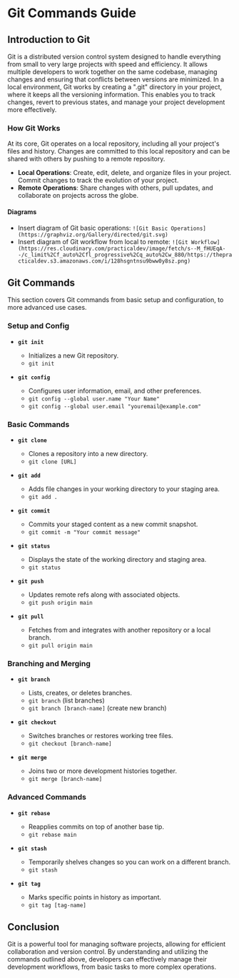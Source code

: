 # Git Commands Guide

## Introduction to Git

Git is a distributed version control system designed to handle everything from small to very large projects with speed and efficiency. It allows multiple developers to work together on the same codebase, managing changes and ensuring that conflicts between versions are minimized. In a local environment, Git works by creating a ".git" directory in your project, where it keeps all the versioning information. This enables you to track changes, revert to previous states, and manage your project development more effectively.

### How Git Works

At its core, Git operates on a local repository, including all your project's files and history. Changes are committed to this local repository and can be shared with others by pushing to a remote repository.

- **Local Operations**: Create, edit, delete, and organize files in your project. Commit changes to track the evolution of your project.
- **Remote Operations**: Share changes with others, pull updates, and collaborate on projects across the globe.

#### Diagrams

- Insert diagram of Git basic operations: `![Git Basic Operations](https://graphviz.org/Gallery/directed/git.svg)`
- Insert diagram of Git workflow from local to remote: `![Git Workflow](https://res.cloudinary.com/practicaldev/image/fetch/s--M_fHUEqA--/c_limit%2Cf_auto%2Cfl_progressive%2Cq_auto%2Cw_880/https://thepracticaldev.s3.amazonaws.com/i/128hsgntnsu9bww0y8sz.png)`

## Git Commands

This section covers Git commands from basic setup and configuration, to more advanced use cases.

### Setup and Config

- **`git init`**
  - Initializes a new Git repository.
  - `git init`

- **`git config`**
  - Configures user information, email, and other preferences.
  - `git config --global user.name "Your Name"`
  - `git config --global user.email "youremail@example.com"`

### Basic Commands

- **`git clone`**
  - Clones a repository into a new directory.
  - `git clone [URL]`

- **`git add`**
  - Adds file changes in your working directory to your staging area.
  - `git add .`

- **`git commit`**
  - Commits your staged content as a new commit snapshot.
  - `git commit -m "Your commit message"`

- **`git status`**
  - Displays the state of the working directory and staging area.
  - `git status`

- **`git push`**
  - Updates remote refs along with associated objects.
  - `git push origin main`

- **`git pull`**
  - Fetches from and integrates with another repository or a local branch.
  - `git pull origin main`

### Branching and Merging

- **`git branch`**
  - Lists, creates, or deletes branches.
  - `git branch` (list branches)
  - `git branch [branch-name]` (create new branch)

- **`git checkout`**
  - Switches branches or restores working tree files.
  - `git checkout [branch-name]`

- **`git merge`**
  - Joins two or more development histories together.
  - `git merge [branch-name]`

### Advanced Commands

- **`git rebase`**
  - Reapplies commits on top of another base tip.
  - `git rebase main`

- **`git stash`**
  - Temporarily shelves changes so you can work on a different branch.
  - `git stash`

- **`git tag`**
  - Marks specific points in history as important.
  - `git tag [tag-name]`

## Conclusion

Git is a powerful tool for managing software projects, allowing for efficient collaboration and version control. By understanding and utilizing the commands outlined above, developers can effectively manage their development workflows, from basic tasks to more complex operations.
